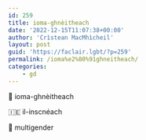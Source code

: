 ```yaml
---
id: 259
title: ioma-ghnèitheach
date: '2022-12-15T11:07:38+00:00'
author: 'Crìstean MacMhìcheil'
layout: post
guid: 'https://faclair.lgbt/?p=259'
permalink: /ioma%e2%80%91ghneitheach/
categories:
    - gd
---
```


&#x1f3f4;&#xe0067;&#xe0062;&#xe0073;&#xe0063;&#xe0074;&#xe007f; ioma-ghnèitheach

&#x1f1ee;&#x1f1ea; il-inscnéach

&#x1f3f4;&#xe0067;&#xe0062;&#xe0065;&#xe006e;&#xe0067;&#xe007f; multigender